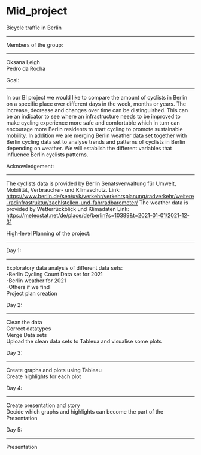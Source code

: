 # Mid_project

Bicycle traffic in Berlin
**************************

Members of the group:
*********************
Oksana Leigh    
Pedro da Rocha

Goal:
******
In our BI project we would like to compare the amount of cyclists in Berlin on a specific place over different days in the week, months or years. The increase, decrease and changes over time can be distinguished. This can be an indicator to see where an infrastructure needs to be improved to make cycling experience more safe and comfortable which in turn can encourage more Berlin residents to start cycling to promote sustainable mobility. In addition we are merging Berlin weather data set together with Berlin cycling data set to analyse trends and patterns of cyclists in Berlin depending on weather. We will establish the different variables that influence Berlin cyclists patterns.

Acknowledgement:
****************
The cyclists data is provided by Berlin Senatsverwaltung für Umwelt, Mobilität, Verbraucher- und Klimaschutz. 
Link: https://www.berlin.de/sen/uvk/verkehr/verkehrsplanung/radverkehr/weitere-radinfrastruktur/zaehlstellen-und-fahrradbarometer/
The weather data is provided by Wetterrückblick und Klimadaten
Link: https://meteostat.net/de/place/de/berlin?s=10389&t=2021-01-01/2021-12-31

High-level Planning of the project:
***********************************

Day 1:
*****
Exploratory data analysis of different data sets:  
-Berlin Cycling Count Data set for 2021  
-Berlin weather for 2021  
-Others if we find  
Project plan creation  


Day 2:
******
Clean the data  
Correct datatypes  
Merge Data sets  
Upload the clean data sets to Tableua and visualise some plots  


Day 3:
******
Create graphs and plots using Tableau  
Create highlights for each plot  

Day 4:
******
Create presentation and story  
Decide which graphs and highlights can become the part of the Presentation  

Day 5:
******
Presentation  
